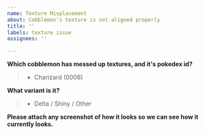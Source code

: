 ```yaml
---
name: Texture Misplacement
about: Cobblemon's texture is not aligned properly
title: ''
labels: texture issue
assignees: ''

---
```


**Which cobblemon has messed up textures, and it's pokedex id?**
> - Charizard (0006)

**What variant is it?**
> - Delta / Shiny / Other

**__Please attach any screenshot of how it looks so we can see how it currently looks.__**
